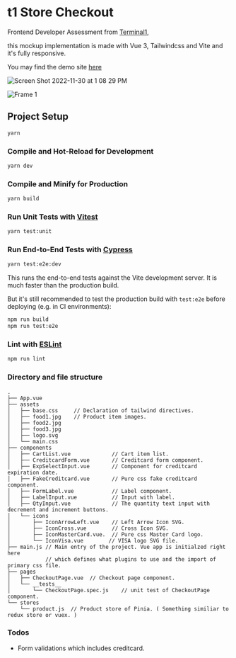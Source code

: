 # t1 Store Checkout
Frontend Developer Assessment from [Terminal1](https://hackmd.io/@terminal1/assessment/%2F%40terminal1%2Fassessment-frontend-react),

this mockup implementation is made with Vue 3, Tailwindcss and Vite and it's fully responsive.

You may find the demo site [here](https://kmsheng.github.io/t1-store-checkout/)

![Screen Shot 2022-11-30 at 1 08 29 PM](https://user-images.githubusercontent.com/880569/204712440-95e2377a-1d61-4935-add4-df909c6cc7e7.jpg)

![Frame 1](https://user-images.githubusercontent.com/880569/204712880-87d90a70-3432-4ea3-a0fe-2d2c9ffd7c65.jpg)


## Project Setup

```sh
yarn
```

### Compile and Hot-Reload for Development

```sh
yarn dev
```

### Compile and Minify for Production

```sh
yarn build
```

### Run Unit Tests with [Vitest](https://vitest.dev/)

```sh
yarn test:unit
```

### Run End-to-End Tests with [Cypress](https://www.cypress.io/)

```sh
yarn test:e2e:dev
```

This runs the end-to-end tests against the Vite development server.
It is much faster than the production build.

But it's still recommended to test the production build with `test:e2e` before deploying (e.g. in CI environments):

```sh
npm run build
npm run test:e2e
```

### Lint with [ESLint](https://eslint.org/)

```sh
npm run lint
```

### Directory and file structure

```
.
├── App.vue 
├── assets
│   ├── base.css     // Declaration of tailwind directives.
│   ├── food1.jpg    // Product item images.
│   ├── food2.jpg
│   ├── food3.jpg
│   ├── logo.svg
│   └── main.css
├── components
│   ├── CartList.vue             // Cart item list.
│   ├── CreditcardForm.vue       // Creditcard form component.
│   ├── ExpSelectInput.vue       // Component for creditcard expiration date.
│   ├── FakeCreditcard.vue       // Pure css fake creditcard component.
│   ├── FormLabel.vue            // Label component.
│   ├── LabelInput.vue           // Input with label.
│   ├── QtyInput.vue             // The quantity text input with decrement and increment buttons.
│   └── icons
│       ├── IconArrowLeft.vue    // Left Arrow Icon SVG.
│       ├── IconCross.vue        // Cross Icon SVG.
│       ├── IconMasterCard.vue.  // Pure css Master Card logo.
│       └── IconVisa.vue        // VISA logo SVG file.
├── main.js // Main entry of the project. Vue app is initialzed right here
            // which defines what plugins to use and the import of primary css file.
├── pages
│   ├── CheckoutPage.vue  // Checkout page component.
│   └── __tests__
│       └── CheckoutPage.spec.js    // unit test of CheckoutPage component.
└── stores
    └── product.js  // Product store of Pinia. ( Something similiar to redux store or vuex. )
```

### Todos
 - Form validations which includes creditcard.
